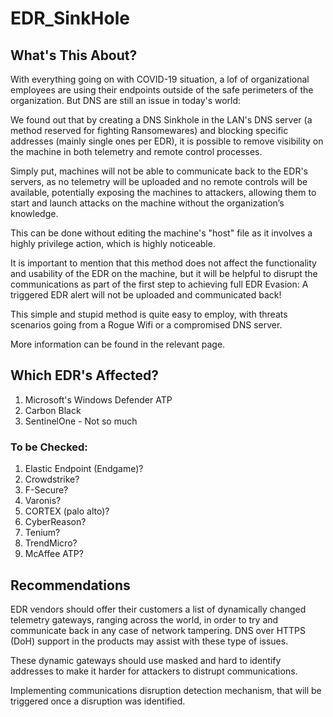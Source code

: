 # EDR_SinkHole

## What's This About?

With everything going on with COVID-19 situation, a lof of organizational employees are using their endpoints outside of the safe perimeters of the organization.
But DNS are still an issue in today's world:

We found out that by creating a DNS Sinkhole in the LAN's DNS server (a method reserved for fighting Ransomewares) and blocking specific addresses (mainly single ones per EDR), it is possible to remove visibility on the machine in both telemetry and remote control processes.

Simply put, machines will not be able to communicate back to the EDR's servers, as no telemetry will be uploaded and no remote controls will be available, potentially exposing the machines to attackers, allowing them to start and launch attacks on the machine without the organization’s knowledge.

This can be done without editing the machine's "host" file as it involves a highly privilege action, which is highly noticeable.

It is important to mention that this method does not affect the functionality and usability of the EDR on the machine, but it will be helpful to disrupt the communications as part of the first step to achieving full EDR Evasion:
A triggered EDR alert will not be uploaded and communicated back!

This simple and stupid method is quite easy to employ, with threats scenarios going from a Rogue Wifi or a compromised DNS server.

More information can be found in the relevant page.

## Which EDR's Affected?
1. Microsoft's Windows Defender ATP
2. Carbon Black
3. SentinelOne - Not so much

### To be Checked:
1. Elastic Endpoint (Endgame)?
2. Crowdstrike?
3. F-Secure?
4. Varonis?
5. CORTEX (palo alto)?
6. CyberReason?
7. Tenium?
8. TrendMicro?
9. McAffee ATP?

## Recommendations
EDR vendors should offer their customers a list of dynamically changed telemetry gateways, ranging across the world, in order to try and communicate back in any case of network tampering.
DNS over HTTPS (DoH) support in the products may assist with these type of issues.

These dynamic gateways should use masked and hard to identify addresses to make it harder for attackers to distrupt communications.

Implementing communications disruption detection mechanism, that will be triggered once a disruption was identified.
